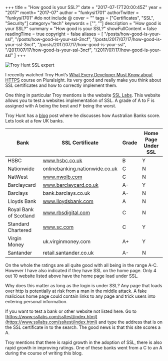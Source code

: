 +++
title = "How good is your SSL?"
date = "2017-07-17T20:00:45Z"
year = "2017"
month= "2017-07"
author = "funkysi1701"
authorTwitter = "funkysi1701" #do not include @
cover = ""
tags = ["Certificates", "SSL", "Security"]
category="tech"
keywords = ["", ""]
description =  "How good is your SSL?"
summary = "How good is your SSL?"
showFullContent = false
readingTime = true
copyright = false
aliases = [
    "/posts/how-good-is-your-ssl",
    "/posts/how-good-is-your-ssl-3ncf",
    "/posts/2017/07/17/how-good-is-your-ssl-3ncf",
    "/posts/2017/07/17/how-good-is-your-ssl",
    "/2017/07/17/how-good-is-your-ssl-3ncf",
    "/2017/07/17/how-good-is-your-ssl"
]
+++

![Troy Hunt SSL expert](https://storageaccountblog9f5d.blob.core.windows.net/blazor/wp-content/uploads/2017/07/Troy-Hunt-Profile-Photo.jpg?resize=150%2C150&ssl=1)

I recently watched Troy Hunt’s [What Every Developer Must Know about HTTPS](https://www.pluralsight.com/courses/https-every-developer-must-know) course on Pluralsight. Its very good and really make you think about SSL certificates and how to correctly implement them.

One thing in particular Troy mentions is the website [SSL Labs](https://www.ssllabs.com/ssltest/index.html). This website allows you to test a websites implementation of SSL. A grade of A to F is assigned with A being the best and F being the worst.

Troy Hunt has a [blog](https://www.troyhunt.com/do-you-really-want-bank-grade-security/) post where he discusses how Australian Banks score. Lets look at a few UK banks.

| **Bank** | **SSL Certificate** | **Grade** | **Home Page Under SSL** |
|---|---|---|---|
| HSBC | www.hsbc.co.uk | B | Y |
| Nationwide | onlinebanking.nationwide.co.uk | C | N |
| NatWest | www.nwolb.com | C | N |
| Barclaycard | www.barclaycard.co.uk | A- | Y |
| Barclays | bank.barclays.co.uk | A- | N |
| Lloyds Bank | www.lloydsbank.com | A | N |
| Royal Bank of Scotland | www.rbsdigital.com | C | N |
| Standard Chartered | www.sc.com | C | Y |
| Virgin Money | uk.virginmoney.com | A+ | Y |
| Santander | retail.santander.co.uk | A- | N |

On the whole the ratings are all quite good with all being in the range A-C. However I have also indicated if they have SSL on the home page. Only 4 out 10 website listed above have the home page load under SSL.

Why does this matter as long as the login is under SSL? Any page that loads over http is potentially at risk from a man in the middle attack. A fake malicious home page could contain links to any page and trick users into entering personal information.

If you want to test a bank or other website not listed here. Go to [https://www.ssllabs.com/ssltest/index.html](https://www.ssllabs.com/ssltest/index.html) and type the address that is on the SSL certificate in to the search. The good news is that this site scores a A.

Troy mentions that there is rapid growth in the adoption of SSL, there is also rapid growth in improving ratings. One of these banks went from a C to an A during the course of writing this blog.